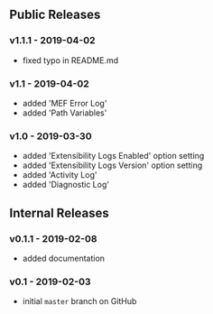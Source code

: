 ## Public Releases

### v1.1.1 - 2019-04-02
  - fixed typo in README.md

### v1.1 - 2019-04-02
  - added 'MEF Error Log'
  - added 'Path Variables'

### v1.0 - 2019-03-30
  - added 'Extensibility Logs Enabled' option setting
  - added 'Extensibility Logs Version' option setting
  - added 'Activity Log'
  - added 'Diagnostic Log'

## Internal Releases

### v0.1.1 - 2019-02-08
  - added documentation

### v0.1 - 2019-02-03
  - initial `master` branch on GitHub